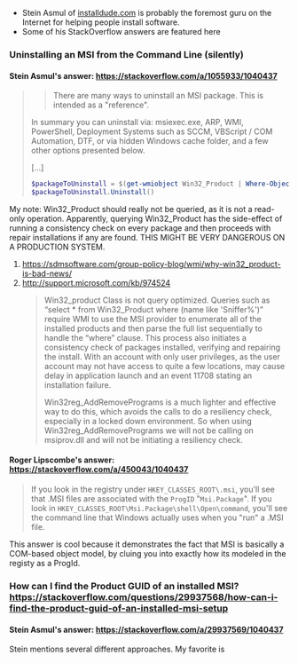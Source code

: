 - Stein Asmul of [installdude.com](http://installdude.com) is probably the foremost guru on the Internet for helping people install software.
- Some of his StackOverflow answers are featured here

### Uninstalling an MSI from the Command Line (silently)

#### Stein Asmul's answer: https://stackoverflow.com/a/1055933/1040437
> > There are many ways to uninstall an MSI package. This is intended as a "reference".
> 
> In summary you can uninstall via: msiexec.exe, ARP, WMI, PowerShell, Deployment Systems such as SCCM, VBScript / COM Automation, DTF, or via hidden Windows cache folder, and a few other options presented below.
>
> [...]
> 
> ```powershell
> $packageToUninstall = $(get-wmiobject Win32_Product | Where-Object { $_.Name -ilike "SubscriberRTDAddin" } | Select-Object -First 1) 
> $packageToUninstall.Uninstall() 
> ```

My note: Win32_Product should really not be queried, as it is not a read-only operation. Apparently, querying Win32_Product has the side-effect of running a consistency check on every package and then proceeds with repair installations if any are found. THIS MIGHT BE VERY DANGEROUS ON A PRODUCTION SYSTEM.
1. https://sdmsoftware.com/group-policy-blog/wmi/why-win32_product-is-bad-news/
2. http://support.microsoft.com/kb/974524
   > Win32_product Class is not query optimized. Queries such as “select * from Win32_Product where (name like 'Sniffer%')” require WMI to use the MSI provider to enumerate all of the installed products and then parse the full list sequentially to handle the “where” clause. This process also initiates a consistency check of packages installed, verifying and repairing the install. With an account with only user privileges, as the user account may not have access to quite a few locations, may cause delay in application launch and an event 11708 stating an installation failure.
   > 
   > Win32reg_AddRemovePrograms is a much lighter and effective way to do this, which avoids the calls to do a resiliency check, especially in a locked down environment. So when using Win32reg_AddRemovePrograms we will not be calling on msiprov.dll and will not be initiating a resiliency check.

#### Roger Lipscombe's answer: https://stackoverflow.com/a/450043/1040437
> If you look in the registry under `HKEY_CLASSES_ROOT\.msi`, 
> you'll see that .MSI files are associated with the `ProgID` "`Msi.Package`". 
> If you look in `HKEY_CLASSES_ROOT\Msi.Package\shell\Open\command`, 
> you'll see the command line that Windows actually uses when you "run" a .MSI file.

This answer is cool because it demonstrates the fact that MSI is basically a COM-based object model, by cluing you into exactly how its modeled in the registy as a ProgId.

### How can I find the Product GUID of an installed MSI? https://stackoverflow.com/questions/29937568/how-can-i-find-the-product-guid-of-an-installed-msi-setup

#### Stein Asmul's answer: https://stackoverflow.com/a/29937569/1040437

Stein mentions several different approaches. My favorite is 

